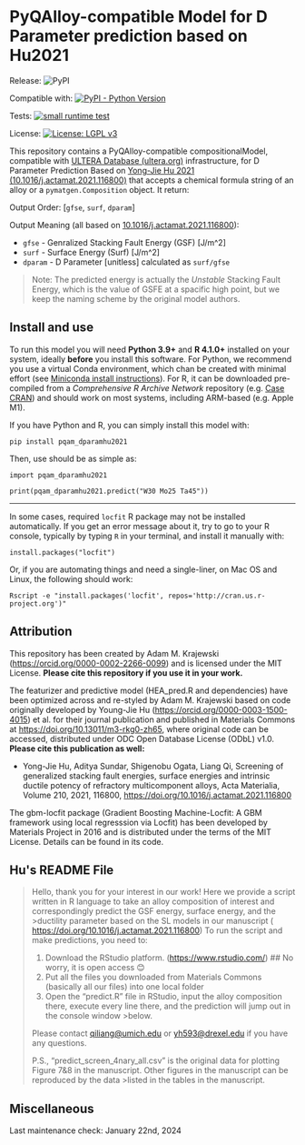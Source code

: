 # PyQAlloy-compatible Model for D Parameter prediction based on Hu2021

Release: ![PyPI](https://img.shields.io/pypi/v/pqam-dparamhu2021)

Compatible with: [![PyPI - Python Version](https://img.shields.io/pypi/pyversions/pqam-dparamhu2021)](https://pypi.org/project/pqam-dparamhu2021)

Tests: [![small runtime test](https://github.com/amkrajewski/pqam-dparamhu2021/actions/workflows/runtimeTest.yml/badge.svg)](https://github.com/amkrajewski/pqam-dparamhu2021/actions/workflows/runtimeTest.yml)

License: [![License: LGPL v3](https://img.shields.io/badge/License-LGPL_v3-blue.svg)](https://www.gnu.org/licenses/lgpl-3.0)

This repository contains a PyQAlloy-compatible compositionalModel, compatible with [ULTERA Database (ultera.org)](https://ultera.org) infrastructure, for D Parameter Prediction Based on [Yong-Jie Hu 2021 (10.1016/j.actamat.2021.116800)](https://doi.org/10.1016/j.actamat.2021.116800) that 
accepts a chemical formula string of an alloy or a `pymatgen.Composition` object. It return:

Output Order: [`gfse`, `surf`, `dparam`]

Output Meaning (all based on [10.1016/j.actamat.2021.116800](https://doi.org/10.1016/j.actamat.2021.116800)):
- `gfse` - Genralized Stacking Fault Energy (GSF) [J/m^2]
- `surf` - Surface Energy (Surf) [J/m^2]
- `dparam` - D Parameter [unitless] calculated as `surf/gfse`

> Note: The predicted energy is actually the _Unstable_ Stacking Fault Energy, which is the value of GSFE at a spacific high point, but we keep the naming scheme by the original model authors.

## Install and use

To run this model you will need **Python 3.9+** and **R 4.1.0+** installed on your system, ideally **before** you install
this software. For Python, we recommend you use a virtual Conda environment, which chan be created with minimal effort 
(see [Miniconda install instructions](https://docs.conda.io/en/latest/miniconda.html)). For R, it can be downloaded 
pre-compiled from a _Comprehensive R Archive Network_ repository (e.g. [Case CRAN](https://cran.case.edu)) and should 
work on most systems, including ARM-based (e.g. Apple M1).

If you have Python and R, you can simply install this model with:
    
    pip install pqam_dparamhu2021

Then, use should be as simple as:

    import pqam_dparamhu2021
    
    print(pqam_dparamhu2021.predict("W30 Mo25 Ta45"))

***

In some cases, required `locfit` R package may not be installed automatically. If you get an error message about it,
try to go to your R console, typically by typing `R` in your terminal, and install it manually with:

    install.packages("locfit")

Or, if you are automating things and need a single-liner, on Mac OS and Linux, the following should work:

    Rscript -e "install.packages('locfit', repos='http://cran.us.r-project.org')"

## Attribution

This repository has been created by Adam M. Krajewski (https://orcid.org/0000-0002-2266-0099) and is licensed under the MIT License. 
**Please cite this repository if you use it in your work.**

The featurizer and predictive model (HEA_pred.R and dependencies) have been optimized across and re-styled by Adam M.
Krajewski based on code originally developed by Young-Jie Hu (https://orcid.org/0000-0003-1500-4015) et al. for their
journal publication and published in Materials Commons at https://doi.org/10.13011/m3-rkg0-zh65, where original code
can be accessed,  distributed under ODC Open Database License (ODbL) v1.0. **Please cite this publication as well:** 
- Yong-Jie Hu, Aditya Sundar, Shigenobu Ogata, Liang Qi, Screening of generalized stacking fault energies, 
surface energies and intrinsic ductile potency of refractory multicomponent alloys, Acta Materialia, 
Volume 210, 2021, 116800, https://doi.org/10.1016/j.actamat.2021.116800

The gbm-locfit package (Gradient Boosting Machine-Locfit: A GBM framework using local regresssion via Locfit) has been 
developed by Materials Project in 2016 and is distributed under the terms of the MIT License. Details can be found in
its code.


## Hu's README File

>Hello, thank you for your interest in our work!
>Here we provide a script written in R language to take an alloy composition of interest and correspondingly predict the GSF energy, surface energy, and the >ductility parameter based on the SL models in our manuscript ( https://doi.org/10.1016/j.actamat.2021.116800)
>To run the script and make predictions, you need to:
>1)	Download the RStudio platform. (https://www.rstudio.com/) ## No worry, it is open access 😊
>2)	Put all the files you downloaded from Materials Commons (basically all our files) into one local folder
>3)	Open the “predict.R” file in RStudio, input the alloy composition there, execute every line there, and the prediction will jump out in the console window >below. 
>
>Please contact qiliang@umich.edu or yh593@drexel.edu if you have any questions. 
>
>P.S.,
>“predict_screen_4nary_all.csv” is the original data for plotting Figure 7&8 in the manuscript. Other figures in the manuscript can be reproduced by the data >listed in the tables in the manuscript.

## Miscellaneous

Last maintenance check: January 22nd, 2024
